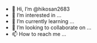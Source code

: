 - 👋 Hi, I’m @hikosan2683
- 👀 I’m interested in ...
- 🌱 I’m currently learning ...
- 💞️ I’m looking to collaborate on ...
- 📫 How to reach me ...

<!---
hikosan2683/hikosan2683 is a ✨ special ✨ repository because its `README.md` (this file) appears on your GitHub profile.
You can click the Preview link to take a loo
--->
